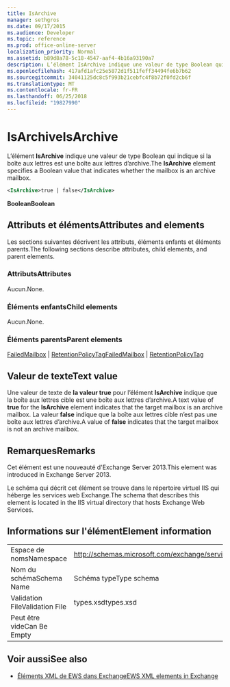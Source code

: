 ```yaml
---
title: IsArchive
manager: sethgros
ms.date: 09/17/2015
ms.audience: Developer
ms.topic: reference
ms.prod: office-online-server
localization_priority: Normal
ms.assetid: b89d8a78-5c18-4547-aaf4-4b16a93190a7
description: L’élément IsArchive indique une valeur de type Boolean qui indique si la boîte aux lettres est une boîte aux lettres d’archive.
ms.openlocfilehash: 417afd1afc25e5872d1f511feff34494fe6b7b62
ms.sourcegitcommit: 34041125dc8c5f993b21cebfc4f8b72f0fd2cb6f
ms.translationtype: MT
ms.contentlocale: fr-FR
ms.lasthandoff: 06/25/2018
ms.locfileid: "19827990"
---
```

# <a name="isarchive"></a><span data-ttu-id="96089-103">IsArchive</span><span class="sxs-lookup"><span data-stu-id="96089-103">IsArchive</span></span>

<span data-ttu-id="96089-104">L’élément **IsArchive** indique une valeur de type Boolean qui indique si la boîte aux lettres est une boîte aux lettres d’archive.</span><span class="sxs-lookup"><span data-stu-id="96089-104">The **IsArchive** element specifies a Boolean value that indicates whether the mailbox is an archive mailbox.</span></span> 
  
```XML
<IsArchive>true | false</IsArchive>
```

 <span data-ttu-id="96089-105">**Boolean**</span><span class="sxs-lookup"><span data-stu-id="96089-105">**Boolean**</span></span>
## <a name="attributes-and-elements"></a><span data-ttu-id="96089-106">Attributs et éléments</span><span class="sxs-lookup"><span data-stu-id="96089-106">Attributes and elements</span></span>

<span data-ttu-id="96089-107">Les sections suivantes décrivent les attributs, éléments enfants et éléments parents.</span><span class="sxs-lookup"><span data-stu-id="96089-107">The following sections describe attributes, child elements, and parent elements.</span></span>
  
### <a name="attributes"></a><span data-ttu-id="96089-108">Attributs</span><span class="sxs-lookup"><span data-stu-id="96089-108">Attributes</span></span>

<span data-ttu-id="96089-109">Aucun.</span><span class="sxs-lookup"><span data-stu-id="96089-109">None.</span></span>
  
### <a name="child-elements"></a><span data-ttu-id="96089-110">Éléments enfants</span><span class="sxs-lookup"><span data-stu-id="96089-110">Child elements</span></span>

<span data-ttu-id="96089-111">Aucun.</span><span class="sxs-lookup"><span data-stu-id="96089-111">None.</span></span>
  
### <a name="parent-elements"></a><span data-ttu-id="96089-112">Éléments parents</span><span class="sxs-lookup"><span data-stu-id="96089-112">Parent elements</span></span>

<span data-ttu-id="96089-113">[FailedMailbox](failedmailbox.md) | [RetentionPolicyTag](retentionpolicytag.md)</span><span class="sxs-lookup"><span data-stu-id="96089-113">[FailedMailbox](failedmailbox.md) | [RetentionPolicyTag](retentionpolicytag.md)</span></span>
  
## <a name="text-value"></a><span data-ttu-id="96089-114">Valeur de texte</span><span class="sxs-lookup"><span data-stu-id="96089-114">Text value</span></span>

<span data-ttu-id="96089-115">Une valeur de texte de **la valeur true** pour l’élément **IsArchive** indique que la boîte aux lettres cible est une boîte aux lettres d’archive.</span><span class="sxs-lookup"><span data-stu-id="96089-115">A text value of **true** for the **IsArchive** element indicates that the target mailbox is an archive mailbox.</span></span> <span data-ttu-id="96089-116">La valeur **false** indique que la boîte aux lettres cible n’est pas une boîte aux lettres d’archive.</span><span class="sxs-lookup"><span data-stu-id="96089-116">A value of **false** indicates that the target mailbox is not an archive mailbox.</span></span> 
  
## <a name="remarks"></a><span data-ttu-id="96089-117">Remarques</span><span class="sxs-lookup"><span data-stu-id="96089-117">Remarks</span></span>

<span data-ttu-id="96089-118">Cet élément est une nouveauté d'Exchange Server 2013.</span><span class="sxs-lookup"><span data-stu-id="96089-118">This element was introduced in Exchange Server 2013.</span></span>
  
<span data-ttu-id="96089-119">Le schéma qui décrit cet élément se trouve dans le répertoire virtuel IIS qui héberge les services web Exchange.</span><span class="sxs-lookup"><span data-stu-id="96089-119">The schema that describes this element is located in the IIS virtual directory that hosts Exchange Web Services.</span></span>
  
## <a name="element-information"></a><span data-ttu-id="96089-120">Informations sur l'élément</span><span class="sxs-lookup"><span data-stu-id="96089-120">Element information</span></span>

|||
|:-----|:-----|
|<span data-ttu-id="96089-121">Espace de noms</span><span class="sxs-lookup"><span data-stu-id="96089-121">Namespace</span></span>  <br/> |http://schemas.microsoft.com/exchange/services/2006/types  <br/> |
|<span data-ttu-id="96089-122">Nom du schéma</span><span class="sxs-lookup"><span data-stu-id="96089-122">Schema Name</span></span>  <br/> |<span data-ttu-id="96089-123">Schéma type</span><span class="sxs-lookup"><span data-stu-id="96089-123">Type schema</span></span>  <br/> |
|<span data-ttu-id="96089-124">Validation File</span><span class="sxs-lookup"><span data-stu-id="96089-124">Validation File</span></span>  <br/> |<span data-ttu-id="96089-125">types.xsd</span><span class="sxs-lookup"><span data-stu-id="96089-125">types.xsd</span></span>  <br/> |
|<span data-ttu-id="96089-126">Peut être vide</span><span class="sxs-lookup"><span data-stu-id="96089-126">Can Be Empty</span></span>  <br/> ||
   
## <a name="see-also"></a><span data-ttu-id="96089-127">Voir aussi</span><span class="sxs-lookup"><span data-stu-id="96089-127">See also</span></span>



- [<span data-ttu-id="96089-128">Éléments XML de EWS dans Exchange</span><span class="sxs-lookup"><span data-stu-id="96089-128">EWS XML elements in Exchange</span></span>](ews-xml-elements-in-exchange.md)

